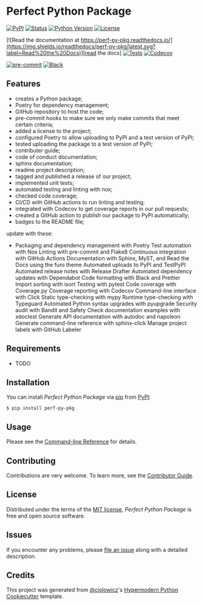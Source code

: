 # Perfect Python Package

[![PyPI](https://img.shields.io/pypi/v/perf-py-pkg.svg)][pypi_]
[![Status](https://img.shields.io/pypi/status/perf-py-pkg.svg)][status]
[![Python Version](https://img.shields.io/pypi/pyversions/perf-py-pkg)][python version]
[![License](https://img.shields.io/pypi/l/perf-py-pkg)][license]

[![Read the documentation at https://perf-py-pkg.readthedocs.io/](https://img.shields.io/readthedocs/perf-py-pkg/latest.svg?label=Read%20the%20Docs)][read the docs]
[![Tests](https://github.com/kulsuri/perf-py-pkg/workflows/Tests/badge.svg)][tests]
[![Codecov](https://codecov.io/gh/kulsuri/perf-py-pkg/branch/main/graph/badge.svg)][codecov]

[![pre-commit](https://img.shields.io/badge/pre--commit-enabled-brightgreen?logo=pre-commit&logoColor=white)][pre-commit]
[![Black](https://img.shields.io/badge/code%20style-black-000000.svg)][black]

[pypi_]: https://pypi.org/project/perf-py-pkg/
[status]: https://pypi.org/project/perf-py-pkg/
[python version]: https://pypi.org/project/perf-py-pkg
[read the docs]: https://perf-py-pkg.readthedocs.io/
[tests]: https://github.com/kulsuri/perf-py-pkg/actions?workflow=Tests
[codecov]: https://app.codecov.io/gh/kulsuri/perf-py-pkg
[pre-commit]: https://github.com/pre-commit/pre-commit
[black]: https://github.com/psf/black

## Features

- creates a Python package;
- Poetry for dependency management;
- GitHub repository to host the code;
- pre-commit hooks to make sure we only make commits that meet certain criteria;
- added a license to the project;
- configured Poetry to allow uploading to PyPI and a test version of PyPI;
- tested uploading the package to a test version of PyPI;
- contributer guide;
- code of conduct documentation;
- sphinx documentation;
- readme project description;
- tagged and published a release of our project;
- implemented unit tests;
- automated testing and linting with nox;
- checked code coverage;
- CI/CD with GitHub actions to run linting and testing;
- integrated with Codecov to get coverage reports in our pull requests;
- created a GitHub action to publish our package to PyPI automatically;
- badges to the README file;

update with these:

- Packaging and dependency management with Poetry
  Test automation with Nox
  Linting with pre-commit and Flake8
  Continuous integration with GitHub Actions
  Documentation with Sphinx, MyST, and Read the Docs using the furo theme
  Automated uploads to PyPI and TestPyPI
  Automated release notes with Release Drafter
  Automated dependency updates with Dependabot
  Code formatting with Black and Prettier
  Import sorting with isort
  Testing with pytest
  Code coverage with Coverage.py
  Coverage reporting with Codecov
  Command-line interface with Click
  Static type-checking with mypy
  Runtime type-checking with Typeguard
  Automated Python syntax upgrades with pyupgrade
  Security audit with Bandit and Safety
  Check documentation examples with xdoctest
  Generate API documentation with autodoc and napoleon
  Generate command-line reference with sphinx-click
  Manage project labels with GitHub Labeler

## Requirements

- TODO

## Installation

You can install _Perfect Python Package_ via [pip] from [PyPI]:

```console
$ pip install perf-py-pkg
```

## Usage

Please see the [Command-line Reference] for details.

## Contributing

Contributions are very welcome.
To learn more, see the [Contributor Guide].

## License

Distributed under the terms of the [MIT license][license],
_Perfect Python Package_ is free and open source software.

## Issues

If you encounter any problems,
please [file an issue] along with a detailed description.

## Credits

This project was generated from [@cjolowicz]'s [Hypermodern Python Cookiecutter] template.

[@cjolowicz]: https://github.com/cjolowicz
[pypi]: https://pypi.org/
[hypermodern python cookiecutter]: https://github.com/cjolowicz/cookiecutter-hypermodern-python
[file an issue]: https://github.com/kulsuri/perf-py-pkg/issues
[pip]: https://pip.pypa.io/

<!-- github-only -->

[license]: https://github.com/kulsuri/perf-py-pkg/blob/main/LICENSE
[contributor guide]: https://github.com/kulsuri/perf-py-pkg/blob/main/CONTRIBUTING.md
[command-line reference]: https://perf-py-pkg.readthedocs.io/en/latest/usage.html
